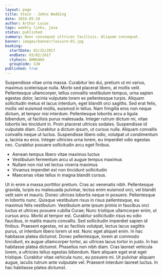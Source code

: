 ```yaml
---
layout: page
title: Stein - Johns Wedding
date: 2016-05-24
author: Arthur Lucas
tags: weekly links, java
status: published
summary: Nunc consequat ultrices facilisis. Aliquam consequat.
banner: images/banner/leisure-01.jpg
booking:
  startDate: 02/25/2017
  endDate: 03/02/2017
  ctyhocn: AHNGAHX
  groupCode: SJW
published: true
---
```

Suspendisse vitae urna massa. Curabitur leo dui, pretium ut mi varius, maximus scelerisque nulla. Morbi sed placerat libero, at mollis velit. Pellentesque ullamcorper, tellus convallis vestibulum tempus, urna sapien egestas dolor, lacinia vulputate lorem ex pellentesque turpis. Aliquam sollicitudin metus et lacus interdum, eget blandit orci sagittis. Sed erat felis, mollis vel euismod mollis, euismod in tellus. Nam fringilla eros non neque dictum, at tempor nisi interdum. Pellentesque lobortis arcu a ligula bibendum, ut facilisis purus malesuada. Integer rutrum dictum mi, vitae lobortis leo tincidunt in. Proin placerat ultrices sodales. Suspendisse id vulputate diam. Curabitur a dictum ipsum, ut cursus nulla. Aliquam convallis convallis neque ut luctus. Suspendisse libero odio, volutpat ut condimentum a, lacinia eu eros. Integer ultricies urna lorem, eu imperdiet odio egestas nec. Curabitur posuere sollicitudin arcu eget finibus.

* Aenean tempus libero vitae maximus luctus
* Vestibulum fermentum arcu ut augue tempus maximus
* Nullam non nisl vel lectus viverra maximus
* Vivamus imperdiet est non tincidunt sollicitudin
* Maecenas vitae tellus in magna blandit cursus.

Ut in enim a massa porttitor pretium. Cras ac venenatis nibh. Pellentesque gravida, turpis eu malesuada pulvinar, lectus enim euismod orci, vel blandit velit sem et mauris. Donec ultrices lobortis neque in posuere. Pellentesque in lobortis nunc. Quisque vestibulum risus in risus pellentesque, eu maximus felis vestibulum. Vestibulum ante ipsum primis in faucibus orci luctus et ultrices posuere cubilia Curae; Nunc tristique ullamcorper enim, ut cursus arcu. Morbi at tempor est.
Curabitur sollicitudin risus eu odio faucibus, in mattis mauris convallis. Sed sollicitudin imperdiet sapien id finibus. Praesent egestas, mi ac facilisis volutpat, lectus lacus sagittis purus, ut interdum libero lorem ut est. Nunc eget aliquet enim. In hac habitasse platea dictumst. Donec pellentesque, lorem at commodo tincidunt, ex augue ullamcorper tortor, ac ultrices lacus tortor in justo. In hac habitasse platea dictumst. Phasellus non nibh diam. Cras laoreet vehicula lorem, a ultricies tellus egestas bibendum. Nam aliquam eget erat eget tristique. Curabitur vitae vehicula nunc, eu posuere mi. Ut pulvinar aliquam augue, iaculis rutrum ante vulputate vel. Praesent interdum laoreet luctus. In hac habitasse platea dictumst.
